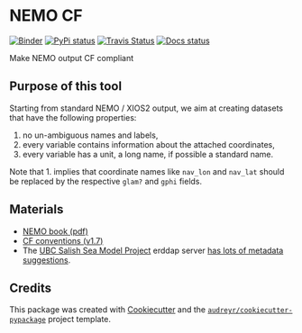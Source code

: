 # NEMO CF

[![Binder](https://mybinder.org/badge_logo.svg)](https://mybinder.org/v2/gh/willirath/nemo_cf/master)
[![PyPi status](https://img.shields.io/pypi/v/nemo_cf.svg)](https://pypi.python.org/pypi/nemo_cf)
[![Travis Status](https://img.shields.io/travis/willirath/nemo_cf.svg)](https://travis-ci.com/willirath/nemo_cf)
[![Docs status](https://readthedocs.org/projects/nemo-cf/badge/?version=latest)](https://nemo-cf.readthedocs.io/en/latest/?badge=latest)

Make NEMO output CF compliant

## Purpose of this tool

Starting from standard NEMO / XIOS2 output, we aim at creating datasets that have the following properties:

1. no un-ambiguous names and labels,
2. every variable contains information about the attached coordinates,
3. every variable has a unit, a long name, if possible a standard name.

Note that 1. implies that coordinate names like `nav_lon` and `nav_lat` should be replaced by the respective `glam?` and `gphi` fields.

## Materials

- [NEMO book (pdf)](https://www.nemo-ocean.eu/wp-content/uploads/NEMO_book.pdf)
- [CF conventions (v1.7)](http://cfconventions.org/Data/cf-conventions/cf-conventions-1.7/cf-conventions.html)
- The [UBC Salish Sea Model Project](https://salishsea.eos.ubc.ca/) erddap server [has lots of metadata suggestions](https://salishsea.eos.ubc.ca/erddap/griddap/index.html?page=1&itemsPerPage=1000).

## Credits

This package was created with [Cookiecutter](https://github.com/audreyr/cookiecutter) and the [`audreyr/cookiecutter-pypackage`](https://github.com/audreyr/cookiecutter-pypackage) project template.
